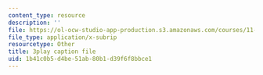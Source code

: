 ```yaml
---
content_type: resource
description: ''
file: https://ol-ocw-studio-app-production.s3.amazonaws.com/courses/11-601-introduction-to-environmental-policy-and-planning-fall-2016/1b41c0b5d4be51ab80b1d39f6f8bbce1_QNchkFi-VrE.vtt
file_type: application/x-subrip
resourcetype: Other
title: 3play caption file
uid: 1b41c0b5-d4be-51ab-80b1-d39f6f8bbce1
---
```

